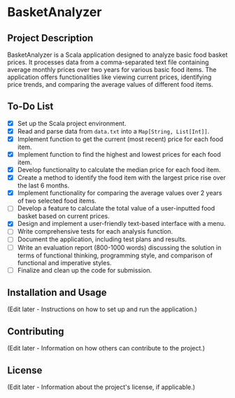 # BasketAnalyzer

## Project Description
BasketAnalyzer is a Scala application designed to analyze basic food basket prices. It processes data from a comma-separated text file containing average monthly prices over two years for various basic food items. The application offers functionalities like viewing current prices, identifying price trends, and comparing the average values of different food items.

## To-Do List
- [x] Set up the Scala project environment.
- [x] Read and parse data from `data.txt` into a `Map[String, List[Int]]`.
- [x] Implement function to get the current (most recent) price for each food item.
- [x] Implement function to find the highest and lowest prices for each food item.
- [x] Develop functionality to calculate the median price for each food item.
- [x] Create a method to identify the food item with the largest price rise over the last 6 months.
- [x] Implement functionality for comparing the average values over 2 years of two selected food items.
- [ ] Develop a feature to calculate the total value of a user-inputted food basket based on current prices.
- [x] Design and implement a user-friendly text-based interface with a menu.
- [ ] Write comprehensive tests for each analysis function.
- [ ] Document the application, including test plans and results.
- [ ] Write an evaluation report (800-1000 words) discussing the solution in terms of functional thinking, programming style, and comparison of functional and imperative styles.
- [ ] Finalize and clean up the code for submission.

## Installation and Usage
(Edit later - Instructions on how to set up and run the application.)

## Contributing
(Edit later - Information on how others can contribute to the project.)

## License
(Edit later - Information about the project's license, if applicable.)
